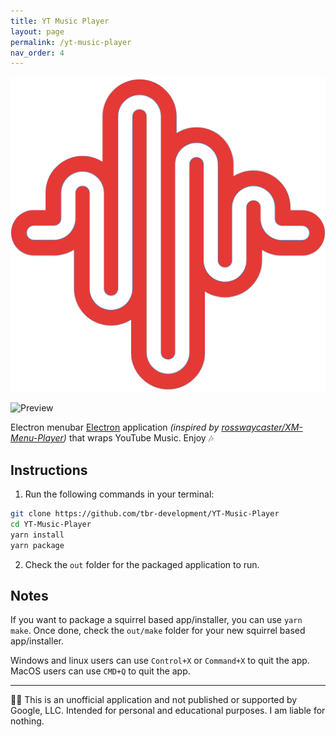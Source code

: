 ```yaml
---
title: YT Music Player
layout: page
permalink: /yt-music-player
nav_order: 4
---
```


![icon][ICON]

![Preview][SCREENSHOT]

Electron menubar [Electron](https://www.electronjs.org/) application _(inspired by [rosswaycaster/XM-Menu-Player][XMMenuPlayer])_ that wraps YouTube Music. Enjoy 🎶

## Instructions

1. Run the following commands in your terminal:

```sh
git clone https://github.com/tbr-development/YT-Music-Player
cd YT-Music-Player
yarn install
yarn package
```

2. Check the `out` folder for the packaged application to run.

## Notes

If you want to package a squirrel based app/installer, you can use `yarn make`. Once done, check the `out/make` folder for your new squirrel based app/installer.

Windows and linux users can use `Control+X` or `Command+X` to quit the app.
MacOS users can use `CMD+Q` to quit the app.

---

🧑‍⚖️ This is an unofficial application and not published or supported by Google, LLC. Intended for personal and educational purposes. I am liable for nothing.

[XMMenuPlayer]: https://github.com/rosswaycaster/XM-Menu-Player

[ICON]: https://raw.githubusercontent.com/TBR-Development/YT-Music-Player/main/Icon.png

[SCREENSHOT]: https://i.imgur.com/vMD8d3p.png